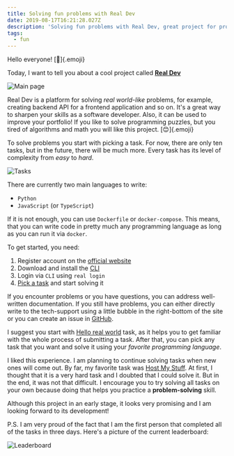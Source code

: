```yaml
---
title: Solving fun problems with Real Dev
date: 2019-08-17T16:21:28.027Z
description: 'Solving fun problems with Real Dev, great project for programmers!'
tags:
  - fun
---
```

Hello everyone! [👋]{.emoji}
 
Today, I want to tell you about a cool project called [**Real Dev**](https://real.dev)

![Main page](/images/uploads/solving-fun-problems-with-real-dev__main.png "Main page")
 
Real Dev is a platform for solving _real world-like_ problems, for example, creating backend API for a frontend application and so on. It's a great way to sharpen your skills as a software developer. Also, it can be used to improve your portfolio! If you like to solve programming puzzles, but you tired of algorithms and math you will like this project. [😊]{.emoji}
 
To solve problems you start with picking a task. For now, there are only ten tasks, but in the future, there will be much more. Every task has its level of complexity from _easy_ to _hard_. 
 
![Tasks](/images/uploads/solving-fun-problems-with-real-dev__tasks.png "Tasks")

There are currently two main languages to write:
 
* `Python`
* `JavaScript` (or `TypeScript`)
 
If it is not enough, you can use `Dockerfile` or `docker-compose`. This means, that you can write code in pretty much any programming language as long as you can run it via `docker`.
 
To get started, you need:
 
1. Register account on the [official website](https://real.dev)
2. Download and install the [CLI](https://real.dev/docs#cli-the-real-command)
3. Login via `CLI` using `real login`
4. [Pick a task](https://real.dev/tasks) and start solving it
 
If you encounter problems or you have questions, you can address well-written documentation. If you still have problems, you can either directly write to the tech-support using a little bubble in the right-bottom of the site or you can create an issue in [GitHub](https://github.com/real-dev/real/issues). 

I suggest you start with [Hello real world](https://real.dev/task/hello-real-world) task, as it helps you to get familiar with the whole process of submitting a task. After that, you can pick any task that you want and solve it using your _favorite programming language_.
 
I liked this experience. I am planning to continue solving tasks when new ones will come out. By far, my favorite task was [Host My Stuff](https://real.dev/task/host-my-stuff). At first, I thought that it is a very hard task and I doubted that I could solve it. But in the end, it was not that difficult. I encourage you to try solving all tasks on your own because doing that helps you practice a **problem-solving** skill.
 
Although this project in an early stage, it looks very promising and I am looking forward to its development!
 
P.S. I am very proud of the fact that I am the first person that completed all of the tasks in three days. Here's a picture of the current leaderboard:
 
![Leaderboard](/images/uploads/solving-fun-problems-with-real-dev__leaderboard.png "Leaderboard")
